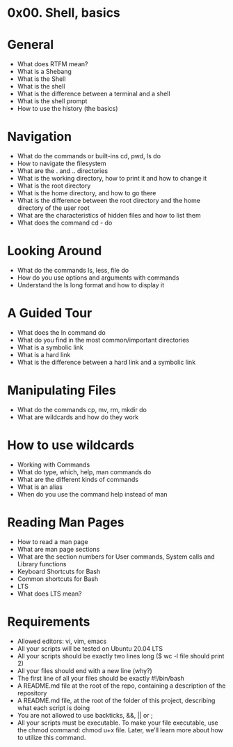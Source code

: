 # 0x00. Shell, basics

# General
* What does RTFM mean?
* What is a Shebang
* What is the Shell
* What is the shell
* What is the difference between a terminal and a shell
* What is the shell prompt
* How to use the history (the basics)

# Navigation
* What do the commands or built-ins cd, pwd, ls do
* How to navigate the filesystem
* What are the . and .. directories
* What is the working directory, how to print it and how to change it
* What is the root directory
* What is the home directory, and how to go there
* What is the difference between the root directory and the home directory of the user root
* What are the characteristics of hidden files and how to list them
* What does the command cd - do

# Looking Around
* What do the commands ls, less, file do
* How do you use options and arguments with commands
* Understand the ls long format and how to display it

# A Guided Tour
* What does the ln command do
* What do you find in the most common/important directories
* What is a symbolic link
* What is a hard link
* What is the difference between a hard link and a symbolic link

# Manipulating Files
* What do the commands cp, mv, rm, mkdir do
* What are wildcards and how do they work

# How to use wildcards
* Working with Commands
* What do type, which, help, man commands do
* What are the different kinds of commands
* What is an alias
* When do you use the command help instead of man

# Reading Man Pages
* How to read a man page
* What are man page sections
* What are the section numbers for User commands, System calls and Library functions
* Keyboard Shortcuts for Bash
* Common shortcuts for Bash
* LTS
* What does LTS mean?

# Requirements
* Allowed editors: vi, vim, emacs
* All your scripts will be tested on Ubuntu 20.04 LTS
* All your scripts should be exactly two lines long ($ wc -l file should print 2)
* All your files should end with a new line (why?)
* The first line of all your files should be exactly #!/bin/bash
* A README.md file at the root of the repo, containing a description of the repository
* A README.md file, at the root of the folder of this project, describing what each script is doing
* You are not allowed to use backticks, &&, || or ;
* All your scripts must be executable. To make your file executable, use the chmod command: chmod u+x file. Later, we’ll learn more about how to utilize this command.

